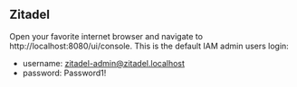 ## Zitadel

Open your favorite internet browser and navigate to http://localhost:8080/ui/console. This is the default IAM admin users login:

- username: zitadel-admin@zitadel.localhost
- password: Password1!